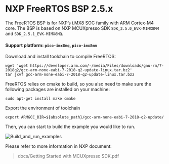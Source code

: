 # NXP FreeRTOS BSP 2.5.x

The FreeRTOS BSP is for NXP’s i.MX8 SOC family with ARM Cortex-M4 core.
The BSP is based on NXP MCUXpresso SDK `SDK_2.5.0_EVK-MIMX8MM` and `SDK_2.5.1_EVK-MIMX8MQ`.


#### Support platform: `pico-imx8mq`, `pico-imx8mm`

Download and install toolchain to compile FreeRTOS:
```
wget 'wget https://developer.arm.com/-/media/Files/downloads/gnu-rm/7-2018q2/gcc-arm-none-eabi-7-2018-q2-update-linux.tar.bz2'
tar jxvf gcc-arm-none-eabi-7-2018-q2-update-linux.tar.bz2
```
FreeRTOS relies on cmake to build, so you also need to make sure the following packages are installed on your machine:

```
sudo apt-get install make cmake
```
Export the environment of toolchain
```
export ARMGCC_DIR=${absolute_path}/gcc-arm-none-eabi-7-2018-q2-update/
```
Then, you can start to build the example you would like to run.

![Build_and_run_examples](https://github.com/TechNexion/freertos-tn/wiki/Build_and_run_example)



Please refer to more information in NXP document:

> docs/Getting Started with MCUXpresso SDK.pdf
